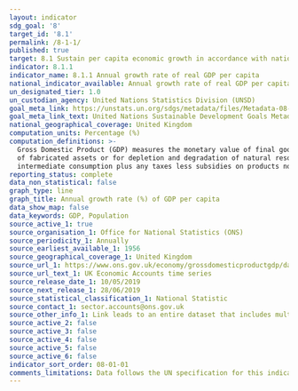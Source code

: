 ```yaml
---
layout: indicator
sdg_goal: '8'
target_id: '8.1'
permalink: /8-1-1/
published: true
target: 8.1 Sustain per capita economic growth in accordance with national circumstances and, in particular, at least 7 per cent gross domestic product growth per annum in the least developed countries
indicator: 8.1.1
indicator_name: 8.1.1 Annual growth rate of real GDP per capita
national_indicator_available: Annual growth rate of real GDP per capita
un_designated_tier: 1.0
un_custodian_agency: United Nations Statistics Division (UNSD)
goal_meta_link: https://unstats.un.org/sdgs/metadata/files/Metadata-08-01-01.pdf 
goal_meta_link_text: United Nations Sustainable Development Goals Metadata (PDF 232 KB)
national_geographical_coverage: United Kingdom
computation_units: Percentage (%)
computation_definitions: >-
  Gross Domestic Product (GDP) measures the monetary value of final goods and services—that is, those that are bought by the final user—produced in an economic territory country in a given period of time (say a quarter or a year). It is calculated without making deductions for depreciation
  of fabricated assets or for depletion and degradation of natural resources. GDP can be measured using the expenditure approach as the sum of expenditure on final consumption plus gross capital formation plus exports less imports, the production approach as the value of output less
  intermediate consumption plus any taxes less subsidies on products not already included in the value of output, or the income approach as compensation of employees plus gross operating surplus plus gross mixed incomes plus taxes less subsidies on both production and imports.
reporting_status: complete
data_non_statistical: false
graph_type: line
graph_title: Annual growth rate (%) of GDP per capita
data_show_map: false
data_keywords: GDP, Population
source_active_1: true
source_organisation_1: Office for National Statistics (ONS)
source_periodicity_1: Annually
source_earliest_available_1: 1956
source_geographical_coverage_1: United Kingdom
source_url_1: https://www.ons.gov.uk/economy/grossdomesticproductgdp/datasets/unitedkingdomeconomicaccounts
source_url_text_1: UK Economic Accounts time series
source_release_date_1: 10/05/2019
source_next_release_1: 28/06/2019
source_statistical_classification_1: National Statistic
source_contact_1: sector.accounts@ons.gov.uk
source_other_info_1: Link leads to an entire dataset that includes multiple time series. This indicator uses the time series with code n3y6.
source_active_2: false
source_active_3: false
source_active_4: false
source_active_5: false
source_active_6: false
indicator_sort_order: 08-01-01
comments_limitations: Data follows the UN specification for this indicator. This indicator has been identified in collaboration with topic experts.
---
```

